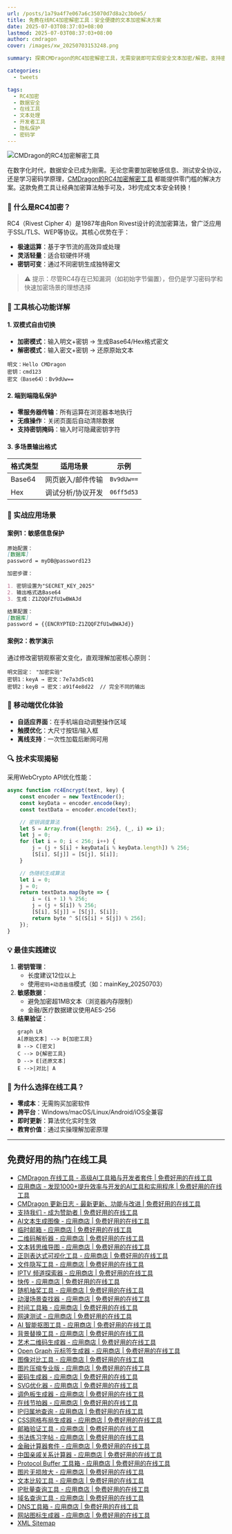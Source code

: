 ```yaml
---
url: /posts/1a79a4f7e067a6c35070d7d8a2c3b0e5/
title: 免费在线RC4加密解密工具：安全便捷的文本加密解决方案
date: 2025-07-03T08:37:03+08:00
lastmod: 2025-07-03T08:37:03+08:00
author: cmdragon
cover: /images/xw_20250703153248.png

summary: 探索CMDragon的RC4加密解密工具，无需安装即可实现安全文本加密/解密。支持密钥自定义、实时运算，所有操作在浏览器端完成，全面保障数据隐私。

categories:
  - tweets

tags:
  - RC4加密
  - 数据安全
  - 在线工具
  - 文本处理
  - 开发者工具
  - 隐私保护
  - 密码学
---
```


![CMDragon的RC4加密解密工具](/images/xw_20250703153248.png)

在数字化时代，数据安全已成为刚需。无论您需要加密敏感信息、测试安全协议，还是学习密码学原理，[CMDragon的RC4加密解密工具](https://tools.cmdragon.cn/zh/apps/rc4-encrypt)
都能提供零门槛的解决方案。这款免费工具让经典加密算法触手可及，3秒完成文本安全转换！

### 🔐 什么是RC4加密？

RC4（Rivest Cipher 4）是1987年由Ron Rivest设计的流加密算法，曾广泛应用于SSL/TLS、WEP等协议。其核心优势在于：

- **极速运算**：基于字节流的高效异或处理
- **灵活轻量**：适合软硬件环境
- **密钥可变**：通过不同密钥生成独特密文

> ⚠️ 提示：尽管RC4存在已知漏洞（如初始字节偏置），但仍是学习密码学和快速加密场景的理想选择

### 🚀 工具核心功能详解

#### 1. 双模式自由切换

- **加密模式**：输入明文+密钥 → 生成Base64/Hex格式密文
- **解密模式**：输入密文+密钥 → 还原原始文本

```示例
明文：Hello CMDragon  
密钥：cmd123  
密文（Base64）：Bv9dUw==
```

#### 2. 端到端隐私保护

- **零服务器传输**：所有运算在浏览器本地执行
- **无痕操作**：关闭页面后自动清除数据
- **支持密钥掩码**：输入时可隐藏密钥字符

#### 3. 多场景输出格式

| 格式类型   | 适用场景      | 示例         |
|--------|-----------|------------|
| Base64 | 网页嵌入/邮件传输 | `Bv9dUw==` |
| Hex    | 调试分析/协议开发 | `06ff5d53` |

### 🧩 实战应用场景

#### 案例1：敏感信息保护

```markdown
原始配置：  
[数据库]  
password = myDB@password123

加密步骤：

1. 密钥设置为"SECRET_KEY_2025"
2. 输出格式选Base64
3. 生成：Z1ZQQFZfU1wBWAJd

结果配置：  
[数据库]  
password = {{ENCRYPTED:Z1ZQQFZfU1wBWAJd}} 
```

#### 案例2：教学演示

通过修改密钥观察密文变化，直观理解加密核心原则：

```
明文固定： "加密实验"  
密钥1：keyA → 密文：7e7a3d5c01  
密钥2：keyB → 密文：a91f4e8d22  // 完全不同的输出
```

### 📱 移动端优化体验

- **自适应界面**：在手机端自动调整操作区域
- **触摸优化**：大尺寸按钮/输入框
- **离线支持**：一次性加载后断网可用

### 🔍 技术实现揭秘

采用WebCrypto API优化性能：

```javascript
async function rc4Encrypt(text, key) {
    const encoder = new TextEncoder();
    const keyData = encoder.encode(key);
    const textData = encoder.encode(text);

    // 密钥调度算法
    let S = Array.from({length: 256}, (_, i) => i);
    let j = 0;
    for (let i = 0; i < 256; i++) {
        j = (j + S[i] + keyData[i % keyData.length]) % 256;
        [S[i], S[j]] = [S[j], S[i]];
    }

    // 伪随机生成算法
    let i = 0;
    j = 0;
    return textData.map(byte => {
        i = (i + 1) % 256;
        j = (j + S[i]) % 256;
        [S[i], S[j]] = [S[j], S[i]];
        return byte ^ S[(S[i] + S[j]) % 256];
    });
}
```

### 💡 最佳实践建议

1. **密钥管理**：
    - 长度建议12位以上
    - 使用`密码+动态盐值`模式（如：mainKey_20250703）
2. **敏感数据**：
    - 避免加密超1MB文本（浏览器内存限制）
    - 金融/医疗数据建议使用AES-256
3. **结果验证**：
   ```mermaid
   graph LR
   A[原始文本] --> B{加密工具}
   B --> C[密文]
   C --> D{解密工具}
   D --> E[还原文本]
   E -->|对比| A
   ```

### 🌟 为什么选择在线工具？

- **零成本**：无需购买加密软件
- **跨平台**：Windows/macOS/Linux/Android/iOS全兼容
- **即时更新**：算法优化实时生效
- **教育价值**：通过实操理解加密原理

---

## 免费好用的热门在线工具

- [CMDragon 在线工具 - 高级AI工具箱与开发者套件 | 免费好用的在线工具](https://tools.cmdragon.cn/zh)
- [应用商店 - 发现1000+提升效率与开发的AI工具和实用程序 | 免费好用的在线工具](https://tools.cmdragon.cn/zh/apps?category=trending)
- [CMDragon 更新日志 - 最新更新、功能与改进 | 免费好用的在线工具](https://tools.cmdragon.cn/zh/changelog)
- [支持我们 - 成为赞助者 | 免费好用的在线工具](https://tools.cmdragon.cn/zh/sponsor)
- [AI文本生成图像 - 应用商店 | 免费好用的在线工具](https://tools.cmdragon.cn/zh/apps/text-to-image-ai)
- [临时邮箱 - 应用商店 | 免费好用的在线工具](https://tools.cmdragon.cn/zh/apps/temp-email)
- [二维码解析器 - 应用商店 | 免费好用的在线工具](https://tools.cmdragon.cn/zh/apps/qrcode-parser)
- [文本转思维导图 - 应用商店 | 免费好用的在线工具](https://tools.cmdragon.cn/zh/apps/text-to-mindmap)
- [正则表达式可视化工具 - 应用商店 | 免费好用的在线工具](https://tools.cmdragon.cn/zh/apps/regex-visualizer)
- [文件隐写工具 - 应用商店 | 免费好用的在线工具](https://tools.cmdragon.cn/zh/apps/steganography-tool)
- [IPTV 频道探索器 - 应用商店 | 免费好用的在线工具](https://tools.cmdragon.cn/zh/apps/iptv-explorer)
- [快传 - 应用商店 | 免费好用的在线工具](https://tools.cmdragon.cn/zh/apps/snapdrop)
- [随机抽奖工具 - 应用商店 | 免费好用的在线工具](https://tools.cmdragon.cn/zh/apps/lucky-draw)
- [动漫场景查找器 - 应用商店 | 免费好用的在线工具](https://tools.cmdragon.cn/zh/apps/anime-scene-finder)
- [时间工具箱 - 应用商店 | 免费好用的在线工具](https://tools.cmdragon.cn/zh/apps/time-toolkit)
- [网速测试 - 应用商店 | 免费好用的在线工具](https://tools.cmdragon.cn/zh/apps/speed-test)
- [AI 智能抠图工具 - 应用商店 | 免费好用的在线工具](https://tools.cmdragon.cn/zh/apps/background-remover)
- [背景替换工具 - 应用商店 | 免费好用的在线工具](https://tools.cmdragon.cn/zh/apps/background-replacer)
- [艺术二维码生成器 - 应用商店 | 免费好用的在线工具](https://tools.cmdragon.cn/zh/apps/artistic-qrcode)
- [Open Graph 元标签生成器 - 应用商店 | 免费好用的在线工具](https://tools.cmdragon.cn/zh/apps/open-graph-generator)
- [图像对比工具 - 应用商店 | 免费好用的在线工具](https://tools.cmdragon.cn/zh/apps/image-comparison)
- [图片压缩专业版 - 应用商店 | 免费好用的在线工具](https://tools.cmdragon.cn/zh/apps/image-compressor)
- [密码生成器 - 应用商店 | 免费好用的在线工具](https://tools.cmdragon.cn/zh/apps/password-generator)
- [SVG优化器 - 应用商店 | 免费好用的在线工具](https://tools.cmdragon.cn/zh/apps/svg-optimizer)
- [调色板生成器 - 应用商店 | 免费好用的在线工具](https://tools.cmdragon.cn/zh/apps/color-palette)
- [在线节拍器 - 应用商店 | 免费好用的在线工具](https://tools.cmdragon.cn/zh/apps/online-metronome)
- [IP归属地查询 - 应用商店 | 免费好用的在线工具](https://tools.cmdragon.cn/zh/apps/ip-geolocation)
- [CSS网格布局生成器 - 应用商店 | 免费好用的在线工具](https://tools.cmdragon.cn/zh/apps/css-grid-layout)
- [邮箱验证工具 - 应用商店 | 免费好用的在线工具](https://tools.cmdragon.cn/zh/apps/email-validator)
- [书法练习字帖 - 应用商店 | 免费好用的在线工具](https://tools.cmdragon.cn/zh/apps/calligraphy-practice)
- [金融计算器套件 - 应用商店 | 免费好用的在线工具](https://tools.cmdragon.cn/zh/apps/finance-calculator-suite)
- [中国亲戚关系计算器 - 应用商店 | 免费好用的在线工具](https://tools.cmdragon.cn/zh/apps/chinese-kinship-calculator)
- [Protocol Buffer 工具箱 - 应用商店 | 免费好用的在线工具](https://tools.cmdragon.cn/zh/apps/protobuf-toolkit)
- [图片无损放大 - 应用商店 | 免费好用的在线工具](https://tools.cmdragon.cn/zh/apps/image-upscaler)
- [文本比较工具 - 应用商店 | 免费好用的在线工具](https://tools.cmdragon.cn/zh/apps/text-compare)
- [IP批量查询工具 - 应用商店 | 免费好用的在线工具](https://tools.cmdragon.cn/zh/apps/ip-batch-lookup)
- [域名查询工具 - 应用商店 | 免费好用的在线工具](https://tools.cmdragon.cn/zh/apps/domain-finder)
- [DNS工具箱 - 应用商店 | 免费好用的在线工具](https://tools.cmdragon.cn/zh/apps/dns-toolkit)
- [网站图标生成器 - 应用商店 | 免费好用的在线工具](https://tools.cmdragon.cn/zh/apps/favicon-generator)
- [XML Sitemap](https://tools.cmdragon.cn/sitemap_index.xml)